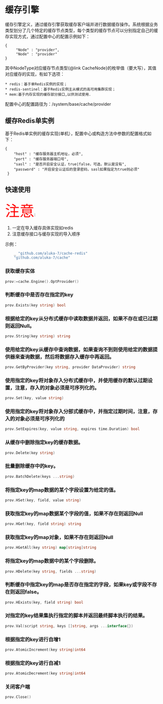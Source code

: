 # 缓存引擎

缓存引擎定义，通过缓存引擎获取缓存客户端并进行数据缓存操作。系统根据业务类型划分了几个特定的缓存节点类型，每个类型的缓存节点可以分别指定自己的缓存实现方式，通过配置中心的配置示例如下：
```
{
     "Node" : "provider",
     "Node" : "provider"
}
```

其中NodeType对应缓存节点类型{@link CacheNode}的枚举值（要大写），其值对应缓存的实现，有如下选项：
```
* redis：基于单Redis实例的实现；
* redis-sentinel：基于Redis实例主从模式的高可用集群实现；
* mem:基于内存实现的缓存部分接口,以供测试使用.
```

配置中心的配置路径为：/system/base/cache/provider

## 缓存Redis单实例

基于Redis单实例的缓存实现(单机），配置中心或构造方法中参数的配置格式如下：
```
{
    "host" : "缓存服务器主机地址，必须",
    "port" : "缓存服务器端口号",
    "sasl" : "是否开启安全认证，true|false，可选，默认是没有",
    "password" : "开启安全认证后的登录密码，sasl如果指定为true则必须"
 }
```

## 快速使用
<font color=red size=72>注意</font>:
1. 一定在导入缓存具体实现如redis
2. 注意缓存接口与缓存实现的导入顺序

示例：
```go
    _ "github.com/aluka-7/cache-redis"
    "github.com/aluka-7/cache"
```

### 获取缓存实体
```go
prov:=cache.Engine().OptProvider()
```

### 判断缓存中是否存在指定的key
```go
prov.Exists(key string) bool
```

### 根据给定的key从分布式缓存中读取数据并返回，如果不存在或已过期则返回Null。
```go
prov.String(key string) string
```

### 使用给定的key从缓存中查询数据，如果查询不到则使用给定的数据提供器来查询数据，然后将数据存入缓存中再返回。
```go
prov.GetByProvider(key string, provider DataProvider) string
```

### 使用指定的key将对象存入分布式缓存中，并使用缓存的默认过期设置，注意，存入的对象必须是可序列化的。
```go
prov.Set(key, value string)
```

### 使用指定的key将对象存入分部式缓存中，并指定过期时间，注意，存入的对象必须是可序列化的
```go
prov.SetExpires(key, value string, expires time.Duration) bool
```

### 从缓存中删除指定key的缓存数据。
```go
prov.Delete(key string)
```

### 批量删除缓存中的key。
```go
prov.BatchDelete(keys ...string)
```

### 将指定key的map数据的某个字段设置为给定的值。
```go
prov.HSet(key, field, value string)
```

### 获取指定key的map数据某个字段的值，如果不存在则返回Null
```go
prov.HGet(key, field string) string
```

### 获取指定key的map对象，如果不存在则返回Null
```go
prov.HGetAll(key string) map[string]string
```

### 将指定key的map数据中的某个字段删除。
```go
prov.HDelete(key string, fields ...string)
```

### 判断缓存中指定key的map是否存在指定的字段，如果key或字段不存在则返回false。
```go
prov.HExists(key, field string) bool
```

### 对指定的key结果集执行指定的脚本并返回最终脚本执行的结果。
```go
prov.Val(script string, keys []string, args ...interface{})
```
### 根据指定的key进行自增1
```go
prov.AtomicIncrement(key string)int64
```

### 根据指定的key进行自减1
```go
prov.AtomicDecrement(key string)int64
```

### 关闭客户端
```go
prov.Close()
```
